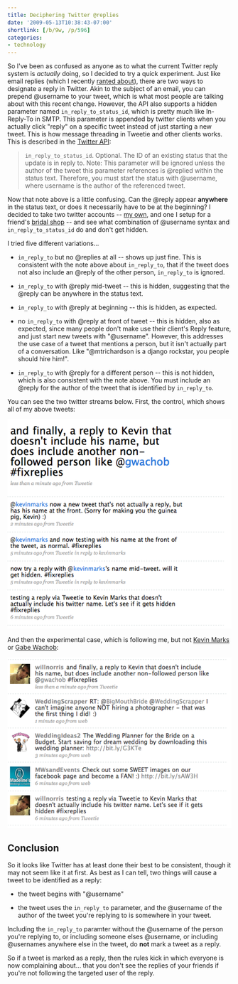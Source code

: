 ```yaml
---
title: Deciphering Twitter @replies
date: '2009-05-13T10:38:43-07:00'
shortlink: [/b/9w, /p/596]
categories:
- technology
---
```

So I've been as confused as anyone as to what the current Twitter reply system is *actually* doing, so I decided to try
a quick experiment.  Just like email replies (which I recently [ranted about][]), there are two ways to designate a
reply in Twitter.  Akin to the subject of an email, you can prepend @username to your tweet, which is what most people
are talking about with this recent change.  However, the API also supports a hidden parameter named
`in_reply_to_status_id`, which is pretty much like In-Reply-To in SMTP.  This parameter is appended by twitter clients
when you actually click "reply" on a specific tweet instead of just starting a new tweet.  This is how message threading
in Tweetie and other clients works.  This is described in the [Twitter API][]:

> `in_reply_to_status_id`. Optional. The ID of an existing status that the update is in
> reply to.  Note: This parameter will be ignored unless the author of the tweet this 
> parameter references is @replied within the status text. Therefore, you must 
> start the status with @username, where username is the author of the referenced 
> tweet.

Now that note above is a little confusing.  Can the @reply appear **anywhere** in the status text, or does it
necessarily have to be at the beginning?  I decided to take two twitter accounts -- [my own][], and one I setup for a
friend's [bridal shop][] -- and see what combination of @username syntax and `in_reply_to_status_id` do and don't get
hidden.

I tried five different variations...

  - `in_reply_to` but no @replies at all -- shows up just fine.  This is consistent with the note above about
  `in_reply_to`, that if the tweet does not also include an @reply of the other person, `in_reply_to` is ignored.

  - `in_reply_to` with @reply mid-tweet -- this is hidden, suggesting that the @reply can be anywhere in the status text.

  - `in_reply_to` with @reply at beginning -- this is hidden, as expected.

  - no `in_reply_to` with @reply at front of tweet -- this is hidden, also as expected, since many people don't make use
  their client's Reply feature, and just start new tweets with "@username".  However, this addresses the use case of a
  tweet that mentions a person, but it isn't actually part of a conversation.  Like "@mtrichardson is a django rockstar,
  you people should hire him!".

  - `in_reply_to` with @reply for a different person -- this is not hidden, which is also consistent with the note
  above.  You must include an @reply for the author of the tweet that is identified by `in_reply_to`.

You can see the two twitter streams below.  First, the control, which shows all of my above tweets:

<img src="twitter-control-case.png" class="aligncenter border">

And then the experimental case, which is following me, but not [Kevin Marks][] or [Gabe Wachob][]:

<img src="twitter-experimental-case.png" class="aligncenter border">


## Conclusion

So it looks like Twitter has at least done their best to be consistent, though it may not seem like it at first.  As
best as I can tell, two things will cause a tweet to be identified as a reply:

  - the tweet begins with "@username"

  - the tweet uses the `in_reply_to` parameter, and the @username of the author of the tweet you're replying to is somewhere in your tweet.

Including the `in_reply_to` paramter without the @username of the person you're replying to, or including someone elses
@username, or including @usernames anywhere else in the tweet, do **not** mark a tweet as a reply.

So if a tweet is marked as a reply, then the rules kick in which everyone is now complaining about... that you don't see
the replies of your friends if you're not following the targeted user of the reply.

[ranted about]: /2008/12/email-etiquette-replying-to-mailing-lists
[Twitter API]: http://apiwiki.twitter.com/
[my own]: http://twitter.com/willnorris
[bridal shop]: http://twitter.com/bellemariee
[Kevin Marks]: http://twitter.com/kevinmarks
[Gabe Wachob]: http://twitter.com/gwachob
